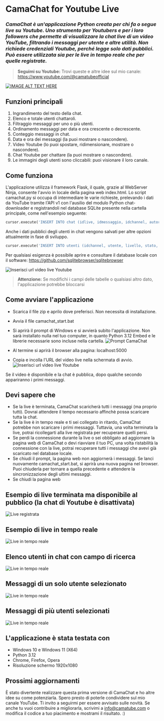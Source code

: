 # CamaChat for Youtube Live
### *CamaChat è un'applicazione Python creata per chi fa o segue live su Youtube. Uno strumento per Youtubers e per i loro followers che permette di visualizzare la chat live di un video YouTube, filtrando i messaggi per utente e altre utilità. Non richiede credenziali Youtube, perché legge solo dati pubblici. Può essere utilizzata sia per le live in tempo reale che per quelle registrate.*

> **Seguimi su Youtube:** Trovi queste e altre idee sul mio canale: https://www.youtube.com/@camatubeofficial

[![IMAGE ALT TEXT HERE](https://img.youtube.com/vi/25634VCkR9g/0.jpg)](https://www.youtube.com/watch?v=25634VCkR9g)


## Funzioni principali
1. Ingrandimento del testo della chat.
2. Elenco e totale utenti chattaroli.
3. Filtraggio messaggi per uno o più utenti.
4. Ordinamento messaggi per data e ora crescente o decrescente.
5. Conteggio messaggi in chat.
6. Data e ora dei messaggi (la puoi mostrare o nascondere).
7. Video Youtube (lo puoi spostare, ridimensionare, mostrare o nascondere).
8. Chat Youtube per chattare (la puoi mostrare o nascondere).
9. Le immagini degli utenti sono cliccabili: puoi visionare il loro canale.

## Come funziona
L'applicazione utilizza il framework Flask, il quale, grazie al WebServer Ninja, consente l'avvio in locale della pagina web index.html. Lo script camachat.py si occupa di intermediare le varie richieste, prelevando i dati da YouTube tramite l'API v1 con l'ausilio del modulo Python chat-downloader e registrandoli nel database SQLite presente nella cartella principale, come nell'esempio seguente:

```python
cursor.execute('INSERT INTO chat (idlive, idmessaggio, idchannel, autore, messaggio, data, thumb, tipo, importo, header_primary_text, header_secondary_text) VALUES (?,?,?,?,?,?,?,?,?,?,?)', (idlive, idmessaggio, idchannel, autore, messaggio, data_messaggio, thumb, tipo, importo, header_primary_text, header_secondary_text))
```

Anche i dati pubblici degli utenti in chat vengono salvati per altre opzioni attualmente in fase di sviluppo. 

```python
cursor.execute('INSERT INTO utenti (idchannel, utente, livello, stato, preferito, thumb) VALUES (?,?,?,?,?,?)', (idchannel, autore, 1, 1, 0, thumb))
```

Per qualsiasi esigenza è possibile aprire e consultare il database locale con il software: https://github.com/sqlitebrowser/sqlitebrowser

![Inserisci url video live Youtube](/images/camachat_sqlite.png "")

> **Attenzione:** Se modifichi i campi delle tabelle o qualsiasi altro dato, l'applicazione potrebbe bloccarsi


## Come avviare l'applicazione
- Scarica il file zip e aprilo dove preferisci. Non necessita di installazione.
- Avvia il file camachat_start.bat
- Si aprirà il prompt di Windows e si avvierà subito l'applicazione. Non sarà installato nulla nel tuo computer, in quanto Python 3.12 Embed e le librerie necessarie sono incluse nella cartella.
![Prompt CamaChat](/images/camachat_prompt.png "")

- Al termine si aprirà il browser alla pagina: localhost:5000
- Copia e incolla l'URL del video live nella schermata di avvio.
![Inserisci url video live Youtube](/images/camachat_url.png "")

Se il video è disponibile e la chat è pubblica, dopo qualche secondo appariranno i primi messaggi.

## Devi sapere che
- Se la live è terminata, CamaChat scaricherà tutti i messaggi (ma proprio tutti). Dovrai attendere il tempo necessario affinchè possa scaricare tutta la chat.
- Se la live è in tempo reale e ti sei collegato in ritardo, CamaChat potrebbe non scaricare i primi messaggi. Tuttavia, una volta terminata la live, potrai ricollegarti alla live registrata per recuperare quelli persi.
- Se perdi la connessione durante la live o sei obbligato ad aggiornare la pagina web di CamaChat o devi riavviare il tuo PC, una volta ristabilità la connessione con la live, potrai recuperare tutti i messaggi che avevi già scaricato nel database locale.
- Se chiudi il prompt, la pagina web non aggiornerà i messaggi. Se lanci nuovamente camachat_start.bat, si aprirà una nuova pagina nel browser. Puoi chiuderla per tornare a quella precedente e attendere la sincronizzazione degli ultimi messaggi.
- Se chiudi la pagina web

## Esempio di live terminata ma disponibile al pubblico (la chat di Youtube è disattivata)
![Live registrata](/images/camachat_liverec.png "")

## Esempio di live in tempo reale
![Live in tempo reale](/images/camachat_live.png "")

## Elenco utenti in chat con campo di ricerca
![Live in tempo reale](/images/camachat_utenti.png "")

## Messaggi di un solo utente selezionato
![Live in tempo reale](/images/camachat_utente.png "")

## Messaggi di più utenti selezionati
![Live in tempo reale](/images/camachat_utentiselezionati.png "")

## L'applicazione è stata testata con
- Windows 10 e Windows 11 (X64)
- Python 3.12
- Chrome, Firefox, Opera
- Risoluzione schermo 1920x1080

## Prossimi aggiornamenti
È stato divertente realizzare questa prima versione di CamaChat e ho altre idee su come potenziarla. Spero presto di poterle condividere sul mio canale YouTube. Ti invito a seguirmi per essere avvisato sulle novità. Se anche tu vuoi contribuire a migliorarla, scrivimi a info@camatube.com o modifica il codice a tuo piacimento e mostrami il risultato. :)
        
